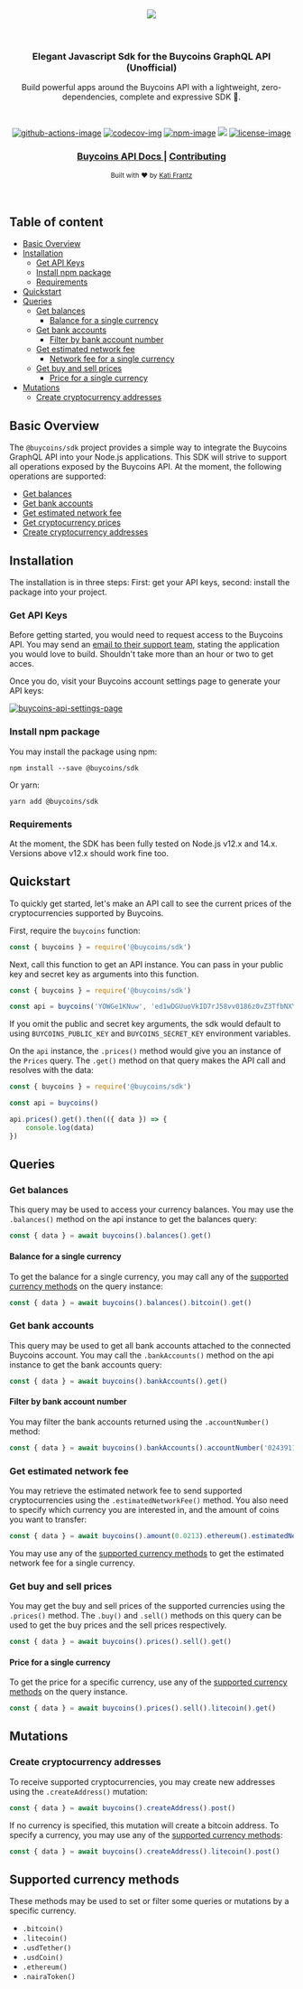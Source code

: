 <div align="center">
  <br />
  <br />
  <img src="https://gblobscdn.gitbook.com/spaces%2F-M-tI8F1HM2T7LaWvK5j%2Favatar.png?alt=media">
</div>

<br />
<br />

<div align="center">
  <h3>
    <strong>
    Elegant Javascript Sdk for the Buycoins GraphQL API (Unofficial)
    </strong>
  </h3>
  <p>Build powerful apps around the Buycoins API with a lightweight, zero-dependencies, complete and expressive SDK 🚀. </p>
</div>

<br />

<div align="center">


[![github-actions-image]][github-actions-url] [![codecov-img]][codecov-url] [![npm-image]][npm-url] ![][typescript-image] [![license-image]][license-url]

</div>

<div align="center">
  <h3>
    <a href="https://developers.buycoins.africa/">
      Buycoins API Docs
    </a>
    <span> | </span>
    <a href="CONTRIBUTING.md">
      Contributing
    </a>
  </h3>
</div>


<div align="center">
  <sub>Built with ❤︎ by <a href="https://twitter.com/bahdcoder">Kati Frantz</a>
</div>

<br />
<br />

## Table of content

- [Basic Overview](#basic-overview)
- [Installation](#installation)
    - [Get API Keys](#get-api-keys)
    - [Install npm package](#install-npm-package)
    - [Requirements](#requirements)
- [Quickstart](#quickstart)
- [Queries](#queries)
    - [Get balances](#get-balances)
        - [Balance for a single currency](#balance-for-a-single-currency)
    - [Get bank accounts](#get-bank-accounts)
        - [Filter by bank account number](#filter-by-bank-account-number)
    - [Get estimated network fee](#get-estimated-network-fee)
        - [Network fee for a single currency](#network-fee-for-a-single-currency)
    - [Get buy and sell prices](#get-buy-and-sell-prices)
        - [Price for a single currency](#price-for-a-single-currency)
- [Mutations](#mutations)
    - [Create cryptocurrency addresses](#create-cryptocurrency-addresses)

## Basic Overview
The `@buycoins/sdk` project provides a simple way to integrate the Buycoins GraphQL API into your Node.js applications. This SDK will strive to support all operations exposed by the Buycoins API. At the moment, the following operations are supported:

- [Get balances](#get-balances)
- [Get bank accounts](#get-bank-accounts)
- [Get estimated network fee](#get-estimated-network-fee)
- [Get cryptocurrency prices](#get-cryptocurrency-prices)
- [Create cryptocurrency addresses](#create-cryptocurrency-addresses)

## Installation
The installation is in three steps: First: get your API keys, second: install the package into your project.

### Get API Keys
Before getting started, you would need to request access to the Buycoins API. You may send an [email to their support team](mailto:support@buycoins.africa), stating the application you would love to build. Shouldn't take more than an hour or two to get acces.

Once you do, visit your Buycoins account settings page to generate your API keys:

[![buycoins-api-settings-page](https://res.cloudinary.com/bahdcoder/image/upload/v1612330294/buycoins-visit-api-settings-page_fm7i1w.png)](https://buycoins.africa/settings/api)

### Install npm package
You may install the package using npm:

```shell
npm install --save @buycoins/sdk
```

Or yarn:

```shell
yarn add @buycoins/sdk
```

### Requirements
At the moment, the SDK has been fully tested on Node.js v12.x and 14.x. Versions above v12.x should work fine too.

## Quickstart
To quickly get started, let's make an API call to see the current prices of the cryptocurrencies supported by Buycoins.

First, require the `buycoins` function:

```js
const { buycoins } = require('@buycoins/sdk')
```

Next, call this function to get an API instance. You can pass in your public key and secret key as arguments into this function. 

```js
const { buycoins } = require('@buycoins/sdk')

const api = buycoins('YOWGe1KNuw', 'ed1wDGUuoVkID7rJ58vv0186z0vZ3TfbNXYiPsiC')
```

If you omit the public and secret key arguments, the sdk would default to using `BUYCOINS_PUBLIC_KEY` and `BUYCOINS_SECRET_KEY` environment variables.

On the `api` instance, the `.prices()` method would give you an instance of the `Prices` query. The `.get()` method on that query makes the API call and resolves with the data:

```js
const { buycoins } = require('@buycoins/sdk')

const api = buycoins()

api.prices().get().then(({ data }) => {
    console.log(data)
})
```

## Queries
### Get balances
This query may be used to access your currency balances. You may use the `.balances()` method on the api instance to get the balances query:

```js
const { data } = await buycoins().balances().get()
```

#### Balance for a single currency
To get the balance for a single currency, you may call any of the [supported currency methods](#supported-currency-methods) on the query instance:

```js
const { data } = await buycoins().balances().bitcoin().get()
```

### Get bank accounts
This query may be used to get all bank accounts attached to the connected Buycoins account. You may call the `.bankAccounts()` method on the api instance to get the bank accounts query:

```js
const { data } = await buycoins().bankAccounts().get()
```

#### Filter by bank account number
You may filter the bank accounts returned using the `.accountNumber()` method:

```js
const { data } = await buycoins().bankAccounts().accountNumber('0243911239').get()
```

### Get estimated network fee
You may retrieve the estimated network fee to send supported cryptocurrencies using the `.estimatedNetworkFee()` method. You also need to specify which currency you are interested in, and the amount of coins you want to transfer:

```js
const { data } = await buycoins().amount(0.0213).ethereum().estimatedNetworkFee().get()
```

You may use any of the [supported currency methods](#supported-currency-methods) to get the estimated network fee for a single currency.

### Get buy and sell prices
You may get the buy and sell prices of the supported currencies using the `.prices()` method. The `.buy()` and `.sell()` methods on this query can be used to get the buy prices and the sell prices respectively.

```js
const { data } = await buycoins().prices().sell().get()
```

#### Price for a single currency
To get the price for a specific currency, use any of the [supported currency methods](#supported-currency-methods) on the query instance.

```js
const { data } = await buycoins().prices().sell().litecoin().get()
```

## Mutations

### Create cryptocurrency addresses
To receive supported cryptocurrencies, you may create new addresses using the `.createAddress()` mutation:

```js
const { data } = await buycoins().createAddress().post()
```

If no currency is specified, this mutation will create a bitcoin address. To specify a currency, you may use any of the [supported currency methods](#supported-currency-methods):

```js
const { data } = await buycoins().createAddress().litecoin().post()
```

## Supported currency methods
These methods may be used to set or filter some queries or mutations by a specific currency.

- `.bitcoin()`
- `.litecoin()`
- `.usdTether()`
- `.usdCoin()`
- `.ethereum()`
- `.nairaToken()`

[github-actions-image]: https://img.shields.io/github/workflow/status/bahdcoder/buycoins-sdk/Tests%20&%20code%20coverage?style=for-the-badge
[github-actions-url]: https://github.com/bahdcoder/buycoins-sdk/actions "github-actions"

[npm-image]: https://img.shields.io/npm/v/@buycoins/sdk.svg?style=for-the-badge&logo=npm
[npm-url]: https://www.npmjs.com/package/@buycoins/sdk "npm"

[typescript-image]: https://img.shields.io/badge/Typescript-294E80.svg?style=for-the-badge&logo=typescript

[license-url]: LICENSE.md
[license-image]: https://img.shields.io/github/license/bahdcoder/buycoins-sdk?style=for-the-badge
[codecov-img]: https://img.shields.io/codecov/c/gh/bahdcoder/buycoins-sdk?style=for-the-badge&token=ZO8QVVDTIB&logo=codecov
[codecov-url]: https://app.codecov.io/gh/bahdcoder/buycoins-sdk/
